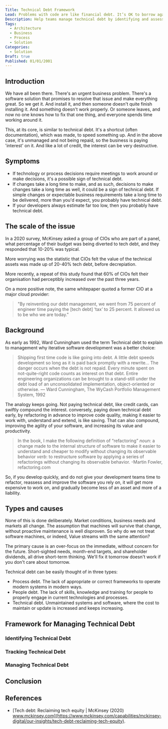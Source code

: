 ```yaml
---
Title: Technical Debt Framework
Lead: Problems with code are like financial debt. It’s OK to borrow against the future, as long as you pay it off before the interest starts to bite.
Description: Help teams manage technical debt by identifying and assessing existing debt across the enterprise and prioritizing items in an orderly fashion.
Tags:
  - Architecture
  - Business
  - Process
  - Solution
Categories:
  - Solution
Draft: true
Published: 01/01/2001
---
```

## Introduction

We have all been there. There's an urgent business problem. There's a software solution that promises to resolve that issue and make everything great. So we get it. And install it, and then someone doesn't quite finish installing it. And something doesn't work properly. Or someone leaves, and now no one knows how to fix that one thing, and everyone spends time working around it.

This, at its core, is similar to technical debt. It's a shortcut (often documentation), which was made, to speed something up. And in the above case, it's unmanaged and not being repaid, so the business is paying 'interest' on it. And like a lot of credit, the interest can be very destructive.

## Symptoms

* If technology or process decisions require meetings to work around or make decisions, it's a possible sign of technical debt.
* If changes take a long time to make, and as such, decisions to make changes take a long time as well, it could be a sign of technical debt.
If simple changes or expectable business requirements take a long time to be delivered, more than you'd expect, you probably have technical debt.
* If your developers always estimate far too low, then you probably have technical debt.

## The scale of the issue

In a 2020 survey, McKinsey asked a group of CIOs who are part of a panel, what percentage of their budget was being diverted to tech debt, and they responded that 10-20% was typical.

More worrying was the statistic that CIOs felt the value of the technical assets was made up of 20-40% tech debt, before decrepiation.

More recently, a repeat of this study found that 60% of CIOs felt their organisation had perceptibly increased over the past three years.

On a more positive note, the same whitepaper quoted a former CIO at a major cloud provider:

>"By reinventing our debt management, we went from 75 percent of engineer time paying the [tech debt] ‘tax’ to 25 percent. It allowed us to be who we are today."

## Background

As early as 1992, Ward Cunningham used the term Technical debt to explain to management why iterative software development was a better choice:

>Shipping first time code is like going into debt. A little debt speeds development so long as it is paid back promptly with a rewrite… The danger occurs when the debt is not repaid. Every minute spent on not-quite-right code counts as interest on that debt. Entire engineering organizations can be brought to a stand-still under the debt load of an unconsolidated implementation, object-oriented or otherwise. — Ward Cunningham, The WyCash Portfolio Management System, 1992

The analogy keeps going. Not paying technical debt, like credit cards, can swiftly compound the interest. conversely, paying down technical debt early, by refactoring in advance to improve code quality, making it easier to work with, understand and extend, is like saving. That can also compound, improving the agility of your software, and increasing its value and productivity.

> In the book, I make the following definition of “refactoring”
> *noun*: a change made to the internal structure of software to make it easier to understand and cheaper to modify without changing its observable behavior
> *verb*: to restructure software by applying a series of refactorings without changing its observable behavior. -Martin Fowler, refactoring.com

So, if you develop quickly, and do not give your development teams time to refactor, reassess and improve the software you rely on, it will get more expensive to work on, and gradually become less of an asset and more of a liability.

## Types and causes

None of this is done deliberately. Market conditions, business needs and markets all change. The assumption that machines will survive that change, without proactive maintenance is well disproven. So why do we not treat software machines, or indeed, Value streams with the same attention?

The primary cause is an over-focus on the immediate, without concern for the future. Short-sighted needs, month-end targets, and shareholder dividends, all drive short-term thinking. We'll fix it tomorrow doesn't work if you don't care about tomorrow.

Technical debt can be easily thought of in three types:

* Process debt. The lack of appropriate or correct frameworks to operate modern systems in modern ways.
* People debt. The lack of skills, knowledge and training for people to properly engage in current technologies and processes.
* Technical debt. Unmaintained systems and software, where the cost to maintain or update is increased and keeps increasing.

## Framework for Managing Technical Debt

### Identifying Technical Debt

### Tracking Technical Debt

### Managing Technical Debt

## Conclusion

## References

* [Tech debt: Reclaiming tech equity | McKinsey (2020) www.mckinsey.com](https://www.mckinsey.com/capabilities/mckinsey-digital/our-insights/tech-debt-reclaiming-tech-equity).
